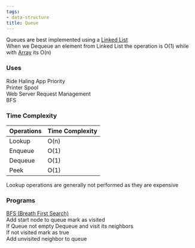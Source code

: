 ```yaml
---
tags:
- data-structure
title: Queue
---
```


Queues are best implemented using a [Linked List](linked-list.md)  
When we Dequeue an element from Linked List the operation is O(1) while with [Array](array.md) its O(n)

### Uses

Ride Haling App Priority  
Printer Spool  
Web Server Request Management  
BFS

### Time Complexity

| Operations | Time Complexity |
| ---------- | --------------- |
| Lookup     | O(n)            |
| Enqueue    | O(1)            |
| Dequeue    | O(1)            |
| Peek       | O(1)            |

Lookup operations are generally not performed as they are expensive

### Programs

<u>BFS (Breath First Search)</u>  
Add start node to queue mark as visited  
If Queue not empty Dequeue and visit its neighbors  
If not visited mark as true  
Add unvisited neighbor to queue